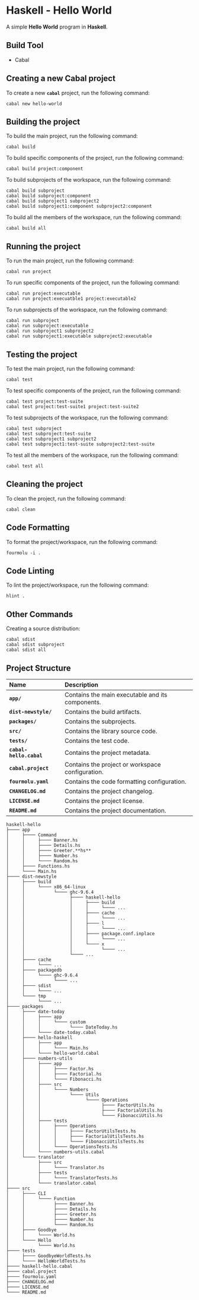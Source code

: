 # Haskell - Hello World

A simple **Hello World** program in **Haskell**.

## Build Tool

- Cabal

## Creating a new Cabal project

To create a new **`cabal`** project, run the following command:

```
cabal new hello-world
```

## Building the project

To build the main project, run the following
command:

```
cabal build
```

To build specific components of the project, run the following command:

```
cabal build project:component
```

To build subprojects of the workspace, run the following command:

```
cabal build subproject
cabal build subproject:component
cabal build subproject1 subproject2
cabal build subproject1:component subproject2:component
```

To build all the members of the workspace, run the following command:

```
cabal build all
```

## Running the project

To run the main project, run the following command:

```
cabal run project
```

To run specific components of the project, run the following command:

```
cabal run project:executable
cabal run project:execuatble1 project:executable2
```

To run subprojects of the workspace, run the following command:

```
cabal run subproject
cabal run subproject:executable
cabal run subproject1 subproject2
cabal run subproject1:executable subproject2:executable
```

## Testing the project

To test the main project, run the following command:

```
cabal test
```

To test specific components of the project, run the following command:

```
cabal test project:test-suite
cabal test project:test-suite1 project:test-suite2
```

To test subprojects of the workspace, run the following command:

```
cabal test subproject
cabal test subproject:test-suite
cabal test subproject1 subproject2
cabal test subproject1:test-suite subproject2:test-suite
```

To test all the members of the workspace, run the following command:

```
cabal test all
```

## Cleaning the project

To clean the project, run the following command:

```
cabal clean
```

## Code Formatting

To format the project/workspace, run the following command:

```
fourmolu -i .
```

## Code Linting

To lint the project/workspace, run the following command:

```
hlint .
```

## Other Commands

Creating a source distribution:

```
cabal sdist
cabal sdist subproject
cabal sdist all
```

## Project Structure

Name | Description
:--- | :---
**`app/`** | Contains the main executable and its components.
**`dist-newstyle/`** | Contains the build artifacts.
**`packages/`** | Contains the subprojects.
**`src/`** | Contains the library source code.
**`tests/`** | Contains the test code.
**`cabal-hello.cabal`** | Contains the project metadata.
**`cabal.project`** | Contains the project or workspace configuration.
**`fourmolu.yaml`** | Contains the code formatting configuration.
**`CHANGELOG.md`** | Contains the project changelog.
**`LICENSE.md`** | Contains the project license.
**`README.md`** | Contains the project documentation.

``` plaintext
haskell-hello
├──── app
│     ├──── Command
│     │     ├──── Banner.hs
│     │     ├──── Details.hs
│     │     ├──── Greeter.**hs**
│     │     ├──── Number.hs
│     │     └──── Random.hs
│     ├──── Functions.hs
│     └──── Main.hs
├──── dist-newstyle
│     ├──── build
│     │     └──── x86_64-linux
│     │           └──── ghc-9.6.4
│     │                 ├──── haskell-hello
│     │                 │     ├──── build
│     │                 │     │     └──── ...
│     │                 │     ├──── cache
│     │                 │     │     └──── ...
│     │                 │     ├──── l
│     │                 │     │     └──── ...
│     │                 │     ├──── package.conf.inplace
│     │                 │     │     └──── ...
│     │                 │     └──── x
│     │                 │           └──── ...
│     │                 └──── ...
│     ├──── cache
│     │     └──── ...
│     ├──── packagedb
│     │     └──── ghc-9.6.4
│     │           └──── ...
│     ├──── sdist
│     │     └──── ...
│     └──── tmp
│           └──── ...
├──── packages
│     ├──── date-today
│     │     ├──── app
│     │     │     └──── custom
│     │     │           └──── DateToday.hs
│     │     └──── date-today.cabal
│     ├──── hello-haskell
│     │     ├──── app
│     │     │     └──── Main.hs
│     │     └──── hello-world.cabal
│     ├──── numbers-utils
│     │     ├──── app
│     │     │     ├──── Factor.hs
│     │     │     ├──── Factorial.hs
│     │     │     └──── Fibonacci.hs
│     │     ├──── src
│     │     │     └──── Numbers
│     │     │           └──── Utils
│     │     │                 └──── Operations
│     │     │                       ├──── FactorUtils.hs
│     │     │                       ├──── FactorialUtils.hs
│     │     │                       └──── FibonacciUtils.hs
│     │     ├──── tests
│     │     │     ├──── Operations
│     │     │     │     ├──── FactorUtilsTests.hs
│     │     │     │     ├──── FactorialUtilsTests.hs
│     │     │     │     └──── FibonacciUtilsTests.hs
│     │     │     └──── OperationsTests.hs
│     │     └──── numbers-utils.cabal
│     └──── translator
│           ├──── src
│           │     └──── Translator.hs
│           ├──── tests
│           │     └──── TranslatorTests.hs
│           └──── translator.cabal
├──── src
│     ├──── CLI
│     │     └──── Function
│     │           ├──── Banner.hs
│     │           ├──── Details.hs
│     │           ├──── Greeter.hs
│     │           ├──── Number.hs
│     │           └──── Random.hs
│     ├──── Goodbye
│     │     └──── World.hs
│     └──── Hello
│           └──── World.hs
├──── tests
│     ├──── GoodbyeWorldTests.hs
│     └──── HelloWorldTests.hs
├──── haskell-hello.cabal
├──── cabal.project
├──── fourmolu.yaml
├──── CHANGELOG.md
├──── LICENSE.md
└──── README.md
```
